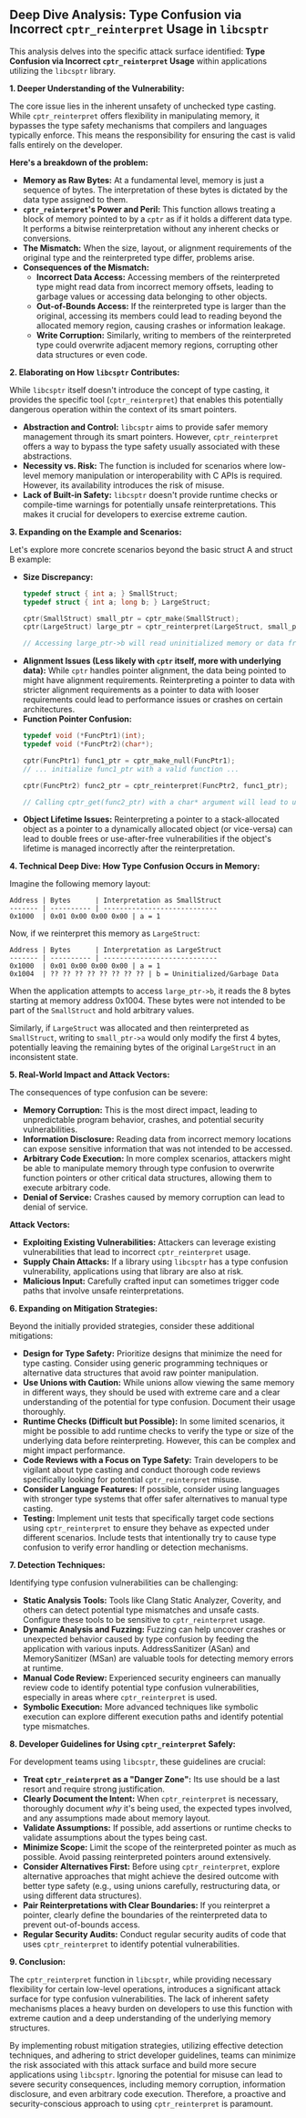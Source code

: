 ## Deep Dive Analysis: Type Confusion via Incorrect `cptr_reinterpret` Usage in `libcsptr`

This analysis delves into the specific attack surface identified: **Type Confusion via Incorrect `cptr_reinterpret` Usage** within applications utilizing the `libcsptr` library.

**1. Deeper Understanding of the Vulnerability:**

The core issue lies in the inherent unsafety of unchecked type casting. While `cptr_reinterpret` offers flexibility in manipulating memory, it bypasses the type safety mechanisms that compilers and languages typically enforce. This means the responsibility for ensuring the cast is valid falls entirely on the developer.

**Here's a breakdown of the problem:**

* **Memory as Raw Bytes:** At a fundamental level, memory is just a sequence of bytes. The interpretation of these bytes is dictated by the data type assigned to them.
* **`cptr_reinterpret`'s Power and Peril:** This function allows treating a block of memory pointed to by a `cptr` as if it holds a different data type. It performs a bitwise reinterpretation without any inherent checks or conversions.
* **The Mismatch:** When the size, layout, or alignment requirements of the original type and the reinterpreted type differ, problems arise.
* **Consequences of the Mismatch:**
    * **Incorrect Data Access:** Accessing members of the reinterpreted type might read data from incorrect memory offsets, leading to garbage values or accessing data belonging to other objects.
    * **Out-of-Bounds Access:** If the reinterpreted type is larger than the original, accessing its members could lead to reading beyond the allocated memory region, causing crashes or information leakage.
    * **Write Corruption:** Similarly, writing to members of the reinterpreted type could overwrite adjacent memory regions, corrupting other data structures or even code.

**2. Elaborating on How `libcsptr` Contributes:**

While `libcsptr` itself doesn't introduce the concept of type casting, it provides the specific tool (`cptr_reinterpret`) that enables this potentially dangerous operation within the context of its smart pointers.

* **Abstraction and Control:** `libcsptr` aims to provide safer memory management through its smart pointers. However, `cptr_reinterpret` offers a way to bypass the type safety usually associated with these abstractions.
* **Necessity vs. Risk:**  The function is included for scenarios where low-level memory manipulation or interoperability with C APIs is required. However, its availability introduces the risk of misuse.
* **Lack of Built-in Safety:** `libcsptr` doesn't provide runtime checks or compile-time warnings for potentially unsafe reinterpretations. This makes it crucial for developers to exercise extreme caution.

**3. Expanding on the Example and Scenarios:**

Let's explore more concrete scenarios beyond the basic struct A and struct B example:

* **Size Discrepancy:**
    ```c
    typedef struct { int a; } SmallStruct;
    typedef struct { int a; long b; } LargeStruct;

    cptr(SmallStruct) small_ptr = cptr_make(SmallStruct);
    cptr(LargeStruct) large_ptr = cptr_reinterpret(LargeStruct, small_ptr);

    // Accessing large_ptr->b will read uninitialized memory or data from elsewhere.
    ```
* **Alignment Issues (Less likely with `cptr` itself, more with underlying data):** While `cptr` handles pointer alignment, the data being pointed to might have alignment requirements. Reinterpreting a pointer to data with stricter alignment requirements as a pointer to data with looser requirements could lead to performance issues or crashes on certain architectures.
* **Function Pointer Confusion:**
    ```c
    typedef void (*FuncPtr1)(int);
    typedef void (*FuncPtr2)(char*);

    cptr(FuncPtr1) func1_ptr = cptr_make_null(FuncPtr1);
    // ... initialize func1_ptr with a valid function ...

    cptr(FuncPtr2) func2_ptr = cptr_reinterpret(FuncPtr2, func1_ptr);

    // Calling cptr_get(func2_ptr) with a char* argument will lead to undefined behavior.
    ```
* **Object Lifetime Issues:** Reinterpreting a pointer to a stack-allocated object as a pointer to a dynamically allocated object (or vice-versa) can lead to double frees or use-after-free vulnerabilities if the object's lifetime is managed incorrectly after the reinterpretation.

**4. Technical Deep Dive: How Type Confusion Occurs in Memory:**

Imagine the following memory layout:

```
Address | Bytes      | Interpretation as SmallStruct
------- | ---------- | ----------------------------
0x1000  | 0x01 0x00 0x00 0x00 | a = 1
```

Now, if we reinterpret this memory as `LargeStruct`:

```
Address | Bytes      | Interpretation as LargeStruct
------- | ---------- | ----------------------------
0x1000  | 0x01 0x00 0x00 0x00 | a = 1
0x1004  | ?? ?? ?? ?? ?? ?? ?? ?? | b = Uninitialized/Garbage Data
```

When the application attempts to access `large_ptr->b`, it reads the 8 bytes starting at memory address 0x1004. These bytes were not intended to be part of the `SmallStruct` and hold arbitrary values.

Similarly, if `LargeStruct` was allocated and then reinterpreted as `SmallStruct`, writing to `small_ptr->a` would only modify the first 4 bytes, potentially leaving the remaining bytes of the original `LargeStruct` in an inconsistent state.

**5. Real-World Impact and Attack Vectors:**

The consequences of type confusion can be severe:

* **Memory Corruption:** This is the most direct impact, leading to unpredictable program behavior, crashes, and potential security vulnerabilities.
* **Information Disclosure:** Reading data from incorrect memory locations can expose sensitive information that was not intended to be accessed.
* **Arbitrary Code Execution:** In more complex scenarios, attackers might be able to manipulate memory through type confusion to overwrite function pointers or other critical data structures, allowing them to execute arbitrary code.
* **Denial of Service:** Crashes caused by memory corruption can lead to denial of service.

**Attack Vectors:**

* **Exploiting Existing Vulnerabilities:** Attackers can leverage existing vulnerabilities that lead to incorrect `cptr_reinterpret` usage.
* **Supply Chain Attacks:** If a library using `libcsptr` has a type confusion vulnerability, applications using that library are also at risk.
* **Malicious Input:** Carefully crafted input can sometimes trigger code paths that involve unsafe reinterpretations.

**6. Expanding on Mitigation Strategies:**

Beyond the initially provided strategies, consider these additional mitigations:

* **Design for Type Safety:** Prioritize designs that minimize the need for type casting. Consider using generic programming techniques or alternative data structures that avoid raw pointer manipulation.
* **Use Unions with Caution:** While unions allow viewing the same memory in different ways, they should be used with extreme care and a clear understanding of the potential for type confusion. Document their usage thoroughly.
* **Runtime Checks (Difficult but Possible):** In some limited scenarios, it might be possible to add runtime checks to verify the type or size of the underlying data before reinterpreting. However, this can be complex and might impact performance.
* **Code Reviews with a Focus on Type Safety:** Train developers to be vigilant about type casting and conduct thorough code reviews specifically looking for potential `cptr_reinterpret` misuse.
* **Consider Language Features:** If possible, consider using languages with stronger type systems that offer safer alternatives to manual type casting.
* **Testing:** Implement unit tests that specifically target code sections using `cptr_reinterpret` to ensure they behave as expected under different scenarios. Include tests that intentionally try to cause type confusion to verify error handling or detection mechanisms.

**7. Detection Techniques:**

Identifying type confusion vulnerabilities can be challenging:

* **Static Analysis Tools:** Tools like Clang Static Analyzer, Coverity, and others can detect potential type mismatches and unsafe casts. Configure these tools to be sensitive to `cptr_reinterpret` usage.
* **Dynamic Analysis and Fuzzing:** Fuzzing can help uncover crashes or unexpected behavior caused by type confusion by feeding the application with various inputs. AddressSanitizer (ASan) and MemorySanitizer (MSan) are valuable tools for detecting memory errors at runtime.
* **Manual Code Review:** Experienced security engineers can manually review code to identify potential type confusion vulnerabilities, especially in areas where `cptr_reinterpret` is used.
* **Symbolic Execution:** More advanced techniques like symbolic execution can explore different execution paths and identify potential type mismatches.

**8. Developer Guidelines for Using `cptr_reinterpret` Safely:**

For development teams using `libcsptr`, these guidelines are crucial:

* **Treat `cptr_reinterpret` as a "Danger Zone":**  Its use should be a last resort and require strong justification.
* **Clearly Document the Intent:**  When `cptr_reinterpret` is necessary, thoroughly document *why* it's being used, the expected types involved, and any assumptions made about memory layout.
* **Validate Assumptions:** If possible, add assertions or runtime checks to validate assumptions about the types being cast.
* **Minimize Scope:**  Limit the scope of the reinterpreted pointer as much as possible. Avoid passing reinterpreted pointers around extensively.
* **Consider Alternatives First:** Before using `cptr_reinterpret`, explore alternative approaches that might achieve the desired outcome with better type safety (e.g., using unions carefully, restructuring data, or using different data structures).
* **Pair Reinterpretations with Clear Boundaries:** If you reinterpret a pointer, clearly define the boundaries of the reinterpreted data to prevent out-of-bounds access.
* **Regular Security Audits:** Conduct regular security audits of code that uses `cptr_reinterpret` to identify potential vulnerabilities.

**9. Conclusion:**

The `cptr_reinterpret` function in `libcsptr`, while providing necessary flexibility for certain low-level operations, introduces a significant attack surface for type confusion vulnerabilities. The lack of inherent safety mechanisms places a heavy burden on developers to use this function with extreme caution and a deep understanding of the underlying memory structures.

By implementing robust mitigation strategies, utilizing effective detection techniques, and adhering to strict developer guidelines, teams can minimize the risk associated with this attack surface and build more secure applications using `libcsptr`. Ignoring the potential for misuse can lead to severe security consequences, including memory corruption, information disclosure, and even arbitrary code execution. Therefore, a proactive and security-conscious approach to using `cptr_reinterpret` is paramount.
